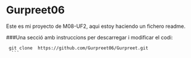 # Gurpreet06

 Este es mi proyecto de M08-UF2, aqui estoy haciendo un fichero readme. 
 
 ###Una secció amb instruccions per descarregar i modificar el codi:
  ```
   git clone  https://github.com/Gurpreet06/Gurpreet.git
    ```